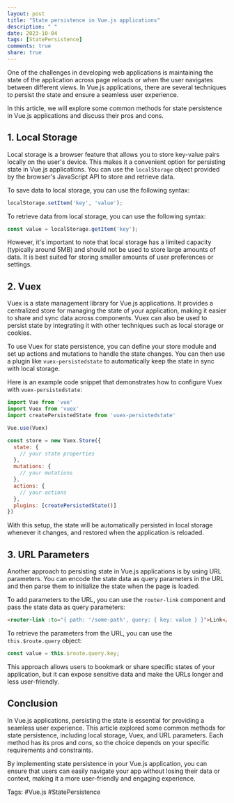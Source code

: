 ```yaml
---
layout: post
title: "State persistence in Vue.js applications"
description: " "
date: 2023-10-04
tags: [StatePersistence]
comments: true
share: true
---
```


One of the challenges in developing web applications is maintaining the state of the application across page reloads or when the user navigates between different views. In Vue.js applications, there are several techniques to persist the state and ensure a seamless user experience. 

In this article, we will explore some common methods for state persistence in Vue.js applications and discuss their pros and cons.

## 1. Local Storage

Local storage is a browser feature that allows you to store key-value pairs locally on the user's device. This makes it a convenient option for persisting state in Vue.js applications. You can use the `localStorage` object provided by the browser's JavaScript API to store and retrieve data.

To save data to local storage, you can use the following syntax:

```javascript
localStorage.setItem('key', 'value');
```

To retrieve data from local storage, you can use the following syntax:

```javascript
const value = localStorage.getItem('key');
```

However, it's important to note that local storage has a limited capacity (typically around 5MB) and should not be used to store large amounts of data. It is best suited for storing smaller amounts of user preferences or settings.

## 2. Vuex

Vuex is a state management library for Vue.js applications. It provides a centralized store for managing the state of your application, making it easier to share and sync data across components. Vuex can also be used to persist state by integrating it with other techniques such as local storage or cookies.

To use Vuex for state persistence, you can define your store module and set up actions and mutations to handle the state changes. You can then use a plugin like `vuex-persistedstate` to automatically keep the state in sync with local storage.

Here is an example code snippet that demonstrates how to configure Vuex with `vuex-persistedstate`:

```javascript
import Vue from 'vue'
import Vuex from 'vuex'
import createPersistedState from 'vuex-persistedstate'

Vue.use(Vuex)

const store = new Vuex.Store({
  state: {
    // your state properties
  },
  mutations: {
    // your mutations
  },
  actions: {
    // your actions
  },
  plugins: [createPersistedState()]
})
```

With this setup, the state will be automatically persisted in local storage whenever it changes, and restored when the application is reloaded.

## 3. URL Parameters

Another approach to persisting state in Vue.js applications is by using URL parameters. You can encode the state data as query parameters in the URL and then parse them to initialize the state when the page is loaded.

To add parameters to the URL, you can use the `router-link` component and pass the state data as query parameters:

```html
<router-link :to="{ path: '/some-path', query: { key: value } }">Link</router-link>
```

To retrieve the parameters from the URL, you can use the `this.$route.query` object:

```javascript
const value = this.$route.query.key;
```

This approach allows users to bookmark or share specific states of your application, but it can expose sensitive data and make the URLs longer and less user-friendly.

## Conclusion

In Vue.js applications, persisting the state is essential for providing a seamless user experience. This article explored some common methods for state persistence, including local storage, Vuex, and URL parameters. Each method has its pros and cons, so the choice depends on your specific requirements and constraints.

By implementing state persistence in your Vue.js application, you can ensure that users can easily navigate your app without losing their data or context, making it a more user-friendly and engaging experience.

Tags: #Vue.js #StatePersistence